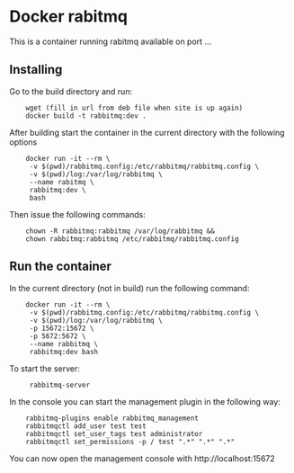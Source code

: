 Docker rabitmq
==============

This is a container running rabitmq available on port ...

Installing
----------

Go to the build directory and run:

        wget (fill in url from deb file when site is up again)
        docker build -t rabbitmq:dev .

After building start the container in the current directory with the following options

        docker run -it --rm \
         -v $(pwd)/rabbitmq.config:/etc/rabbitmq/rabbitmq.config \
         -v $(pwd)/log:/var/log/rabbitmq \
         --name rabitmq \
         rabbitmq:dev \
         bash

Then issue the following commands:

        chown -R rabbitmq:rabbitmq /var/log/rabbitmq &&
        chown rabbitmq:rabbitmq /etc/rabbitmq/rabbitmq.config

Run the container
-----------------

In the current directory (not in build) run the following command:

        docker run -it --rm \
         -v $(pwd)/rabbitmq.config:/etc/rabbitmq/rabbitmq.config \
         -v $(pwd)/log:/var/log/rabbitmq \
         -p 15672:15672 \
         -p 5672:5672 \
         --name rabbitmq \
         rabbitmq:dev bash
         
To start the server:
         
         rabbitmq-server

In the console you can start the management plugin in the following way:

        rabbitmq-plugins enable rabbitmq_management
        rabbitmqctl add_user test test
        rabbitmqctl set_user_tags test administrator
        rabbitmqctl set_permissions -p / test ".*" ".*" ".*"

You can now open the management console with http://localhost:15672
